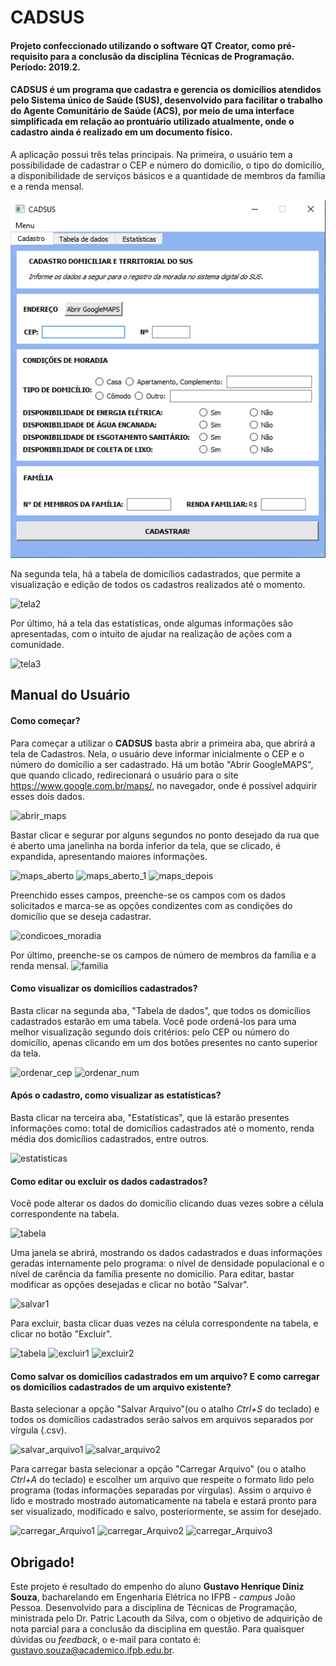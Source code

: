 # CADSUS
#### Projeto confeccionado utilizando o software QT Creator, como pré-requisito para a conclusão da disciplina Técnicas de Programação. Período: 2019.2. 
#### CADSUS é um programa que cadastra e gerencia os domicílios atendidos pelo Sistema único de Saúde (SUS), desenvolvido para facilitar o trabalho do Agente Comunitário de Saúde (ACS), por meio de uma interface simplificada em relação ao prontuário utilizado atualmente, onde o cadastro ainda é realizado em um documento físico.

A aplicação possui três telas principais. Na primeira, o usuário tem a possibilidade de cadastrar o CEP e número do domicílio, o tipo do domicílio, a disponibilidade de serviços básicos e a quantidade de membros da família e a renda mensal.

![tela1](https://github.com/sustavos/Projeto_final_1_QT/blob/master/IMAGENS/tela_inicial_1.png)

Na segunda tela, há a tabela de domicílios cadastrados, que permite a visualização e edição de todos os cadastros realizados até o momento.

![tela2]()

Por último, há a tela das estatísticas, onde algumas informações são apresentadas, com o intuito de ajudar na realização de ações com a comunidade.

![tela3]()

## Manual do Usuário
#### Como começar?
Para começar a utilizar o **CADSUS** basta abrir a primeira aba, que abrirá a tela de Cadastros. Nela, o usuário deve informar inicialmente o CEP e o número do domicílio a ser cadastrado. 
Há um botão "Abrir GoogleMAPS", que quando clicado, redirecionará o usuário para o site https://www.google.com.br/maps/, no navegador, onde é possível adquirir esses dois dados. 

![abrir_maps]()

Bastar clicar e segurar por alguns segundos no ponto desejado da rua que é aberto uma janelinha na borda inferior da tela, que se clicado, é expandida, apresentando maiores informações. 

![maps_aberto]()
![maps_aberto_1]()
![maps_depois]()

Preenchido esses campos, preenche-se os campos com os dados solicitados e marca-se as opções condizentes com as condições do domicílio que se deseja cadastrar.

![condicoes_moradia]()

Por último, preenche-se os campos de número de membros da família e a renda mensal.
![familia]()

#### Como visualizar os domicílios cadastrados?
Basta clicar na segunda aba, "Tabela de dados", que todos os domicílios cadastrados estarão em uma tabela. Você pode ordená-los para uma melhor visualização segundo dois critérios: pelo CEP ou número do domicílio, apenas clicando em um dos botões presentes no canto superior da tela.

![ordenar_cep]()
![ordenar_num]()

#### Após o cadastro, como visualizar as estatísticas?
Basta clicar na terceira aba, "Estatísticas", que lá estarão presentes informações como: total de domicílios cadastrados até o momento, renda média dos domicílios cadastrados, entre outros.

![estatisticas]()

#### Como editar ou excluir os dados cadastrados?
Você pode alterar os dados do domicílio clicando duas vezes sobre a célula correspondente na tabela.

![tabela]()

Uma janela se abrirá, mostrando os dados cadastrados e duas informações geradas internamente pelo programa: o nível de densidade populacional e o nível de carência da família presente no domicílio. Para editar, bastar modificar as opções desejadas e clicar no botão "Salvar".

![salvar1]()

Para excluir, basta clicar duas vezes na célula correspondente na tabela, e clicar no botão "Excluir".

![tabela]()
![excluir1]()
![excluir2]()

#### Como salvar os domicílios cadastrados em um arquivo? E como carregar os domicílios cadastrados de um arquivo existente?

Basta selecionar a opção "Salvar Arquivo"(ou o atalho *Ctrl+S* do teclado) e todos os domicílios cadastrados serão salvos em arquivos separados por vírgula (.csv).

![salvar_arquivo1]()
![salvar_arquivo2]()

Para carregar basta selecionar a opção "Carregar Arquivo" (ou o atalho *Ctrl+A* do teclado) e escolher um arquivo que respeite o formato lido pelo programa (todas informações separadas por vírgulas). Assim o arquivo é lido e mostrado mostrado automaticamente na tabela e estará pronto para ser visualizado, modificado e salvo, posteriormente, se assim for desejado.

![carregar_Arquivo1]()
![carregar_Arquivo2]()
![carregar_Arquivo3]()

## Obrigado!

Este projeto é resultado do empenho do aluno **Gustavo Henrique Diniz Souza**, bacharelando em Engenharia Elétrica no IFPB - *campus* João Pessoa. Desenvolvido para a disciplina de Técnicas de Programação, ministrada pelo Dr. Patric Lacouth da Silva, com o objetivo de adquirição de nota parcial para a conclusão da disciplina em questão. Para quaisquer dúvidas ou *feedback*, o e-mail para contato é: gustavo.souza@academico.ifpb.edu.br. 
